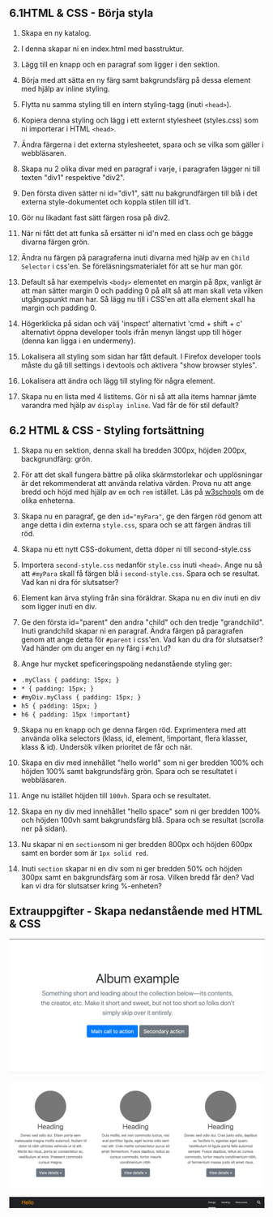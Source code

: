 ## 6.1HTML & CSS - Börja styla

1. Skapa en ny katalog.

1. I denna skapar ni en index.html med basstruktur.

1. Lägg till en knapp och en paragraf som ligger i den sektion.

1. Börja med att sätta en ny färg samt bakgrundsfärg på dessa element med hjälp av inline styling.

1. Flytta nu samma styling till en intern styling-tagg (inuti ```<head>```).

1. Kopiera denna styling och lägg i ett externt stylesheet (styles.css) som ni importerar i HTML ```<head>```.

1. Ändra färgerna i det externa stylesheetet, spara och se vilka som gäller i webbläsaren.

1. Skapa nu 2 olika divar med en paragraf i varje, i paragrafen lägger ni till texten "div1" respektive "div2".

1. Den första diven sätter ni id="div1", sätt nu bakgrundfärgen till blå i det externa style-dokumentet och koppla stilen till id't.

1. Gör nu likadant fast sätt färgen rosa på div2.

1. När ni fått det att funka så ersätter ni id'n med en class och ge bägge divarna färgen grön.

1. Ändra nu färgen på paragraferna inuti divarna med hjälp av en ```Child Selector``` i css'en. Se föreläsningsmaterialet för att se hur man gör.

1. Default så har exempelvis ```<body>``` elementet en margin på 8px, vanligt är att man sätter margin 0 och padding 0 på allt så att man skall veta vilken utgångspunkt man har. Så lägg nu till i CSS'en att alla element skall ha margin och padding 0.

1. Högerklicka på sidan och välj 'inspect' alternativt 'cmd + shift + c' alternativt öppna developer tools ifrån menyn längst upp till höger (denna kan ligga i en undermeny).

1. Lokalisera all styling som sidan har fått default. I Firefox developer tools måste du gå till settings i devtools och aktivera "show browser styles".

1. Lokalisera att ändra och lägg till styling för några element.

1. Skapa nu en lista med 4 listitems. Gör ni så att alla items hamnar jämte varandra med hjälp av ```display inline```. Vad får de för stil default?

## 6.2 HTML & CSS - Styling fortsättning

1. Skapa nu en sektion, denna skall ha bredden 300px, höjden 200px, backgrundfärg: grön.

1. För att det skall fungera bättre på olika skärmstorlekar och upplösningar är det rekommenderat att använda relativa värden. Prova nu att ange bredd och höjd med hjälp av ```em``` och ```rem``` istället. Läs på [w3schools](https://www.w3schools.com/cssref/css_units.asp) om de olika enheterna.

1. Skapa nu en paragraf, ge den ```id="myPara"```, ge den färgen röd genom att ange detta i din externa ```style.css```, spara och se att färgen ändras till röd.

1. Skapa nu ett nytt CSS-dokument, detta döper ni till second-style.css

1. Importera ```second-style.css``` nedanför ```style.css``` inuti ```<head>```. Ange nu så att ```#myPara``` skall få färgen blå i ```second-style.css```. Spara och se resultat. Vad kan ni dra för slutsatser?

1. Element kan ärva styling från sina föräldrar. Skapa nu en div inuti en div som ligger inuti en div.

1. Ge den första id="parent" den andra "child" och  den tredje "grandchild". Inuti grandchild skapar ni en paragraf. Ändra färgen på paragrafen genom att ange detta för ```#parent``` i css'en. Vad kan du dra för slutsatser? Vad händer om du anger en ny färg i ```#child```?

1. Ange hur mycket speficeringspoäng nedanstående styling ger:
  * ```.myClass { padding: 15px; }```
  * ```* { padding: 15px; }```
  * ```#myDiv.myClass { padding: 15px; }```
  * ```h5 { padding: 15px; }```
  * ```h6 { padding: 15px !important}```

9. Skapa nu en knapp och ge denna färgen röd. Exprimentera med att använda olika selectors (klass, id, element, !important, flera klasser, klass & id). Undersök vilken prioritet de får och när.

10. Skapa en div med innehållet "hello world" som ni ger bredden 100% och höjden 100% samt bakgrundsfärg grön. Spara och se resultatet i webbläsaren.

11. Ange nu istället höjden till ```100vh```. Spara och se resultatet.

12. Skapa en ny div med innehållet "hello space" som ni ger bredden 100% och höjden 100vh samt bakgrundsfärg blå. Spara och se resultat (scrolla ner på sidan).

13. Nu skapar ni en ```section```som ni ger bredden 800px och höjden 600px samt en border som är ```1px solid red```.

14. Inuti ```section``` skapar ni en div som ni ger bredden 50% och höjden 300px samt en bakgrundsfärg som är rosa. Vilken bredd får den? Vad kan vi dra för slutsatser kring %-enheten?

## Extrauppgifter - Skapa nedanstående med HTML & CSS

![extra1](media/extra1.png "extra exercise 1")

![extra2](media/extra2.png "extra exercise 2")

![extra3](media/extra3.png "extra exercise 3")
